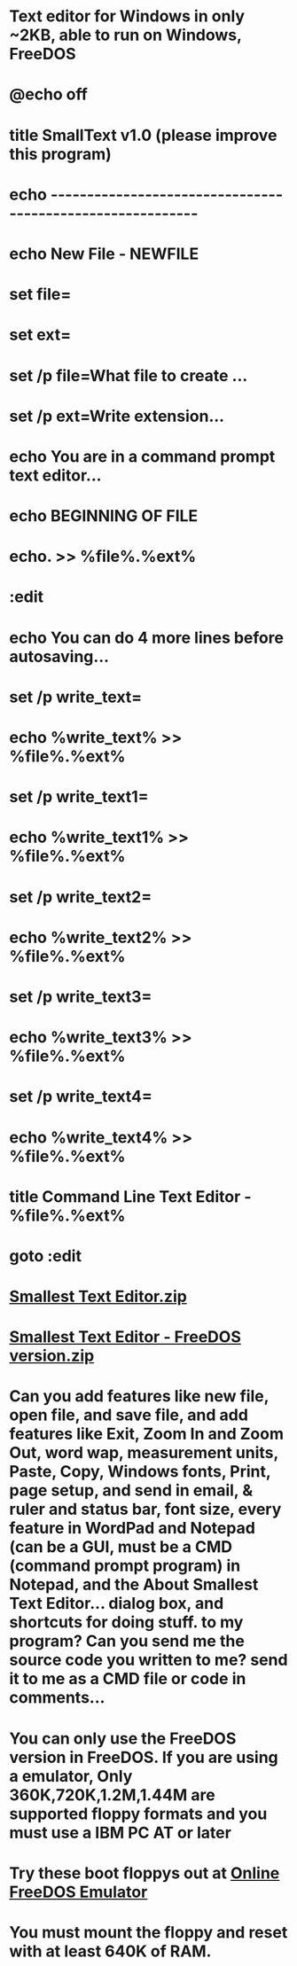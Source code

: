

# Text editor for Windows in only ~2KB, able to run on Windows, FreeDOS
# 
# @echo off
# title SmallText v1.0 (please improve this program)
# echo ----------------------------------------------------------
# echo New File - NEWFILE
# set file=
# set ext=
# set /p file=What file to create ...
# set /p ext=Write extension... 
# echo You are in a command prompt text editor...
# echo BEGINNING OF FILE
# echo. >> %file%.%ext%
# :edit
# echo You can do 4 more lines before autosaving...
# set /p write_text=
# echo %write_text% >> %file%.%ext%
# set /p write_text1=
# echo %write_text1% >> %file%.%ext%
# set /p write_text2=
# echo %write_text2% >> %file%.%ext%
# set /p write_text3=
# echo %write_text3% >> %file%.%ext%
# 
# set /p write_text4=
# echo %write_text4% >> %file%.%ext%
# title Command Line Text Editor - %file%.%ext%
# goto :edit
# [Smallest Text Editor.zip](https://github.com/IAW9927/smalltext/files/6950703/Smallest.Text.Editor.zip)
# [Smallest Text Editor - FreeDOS version.zip](https://github.com/IAW9927/smalltext/files/6950789/Smallest.Text.Editor.-.MS-DOS.version.zip)
# Can you add features like new file, open file, and save file, and add features like Exit, Zoom In and Zoom Out, word wap, measurement units, Paste, Copy, Windows fonts, Print, page setup, and send in email, & ruler and status bar, font size, every feature in WordPad and Notepad (can be a GUI, must be a CMD (command prompt program) in Notepad, and the About Smallest Text Editor... dialog box, and shortcuts for doing stuff. to my program? Can you send me the source code you written to me? send it to me as a CMD file or code in comments...
# You can only use the FreeDOS version in FreeDOS. If you are using a emulator, Only 360K,720K,1.2M,1.44M are supported floppy formats and you must use a IBM PC AT or later 
# Try these boot floppys out at [Online FreeDOS Emulator](https://pcjs.org)
# You must mount the floppy and reset with at least 640K of RAM.
